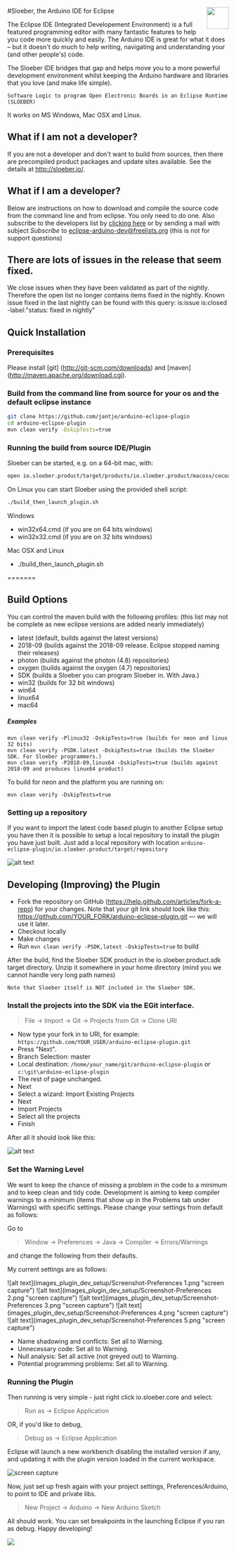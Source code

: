 #Sloeber, the Arduino IDE for Eclipse                   <img style="float: right" src="https://avatars2.githubusercontent.com/u/25158881?v=3&s=200" height="50"/>

The Eclipse IDE (Integrated Developement Environment) is a full featured programming editor with many fantastic features to help you code more quickly and easily. The Arduino IDE is great for what it does – but it doesn't do much to help writing, navigating and understanding your (and other people's) code.

The Sloeber IDE bridges that gap and helps move you to a more powerful development environment whilst keeping the Arduino hardware and libraries that you love (and make life simple).

    Software Logic to program Open Electronic Boards in an Eclipse Runtime (SLOEBER)

It works on MS Windows, Mac OSX and Linux.

## What if I am not a developer?

If you are not a developer and don't want to build from sources, then there are precompiled product packages and update sites available. See the details at http://sloeber.io/.

## What if I am a developer?
Below are instructions on how to download and compile the source code from the command line and from eclipse.
You only need to do one.
Also subscribe to the developers list by [clicking here](http://www.freelists.org/list/eclipse-arduino-dev) or by sending a mail with subject _Subscribe_ to [eclipse-arduino-dev@freelists.org](mailto:eclipse-arduino-dev@freelists.org?subject=Subscribe) (this is not for support questions)

## There are lots of issues in the release that seem fixed.
We close issues when they have been validated as part of the nightly. Therefore the open list no longer contains items fixed in the nightly. Known issue fixed in the last nightly can be found with this query:
is:issue is:closed -label:"status: fixed in nightly"

## Quick Installation
### Prerequisites

Please install [git] (http://git-scm.com/downloads) and [maven] (http://maven.apache.org/download.cgi).

### Build from the command line from source for your os and the default eclipse instance

```bash
git clone https://github.com/jantje/arduino-eclipse-plugin
cd arduino-eclipse-plugin
mvn clean verify -DskipTests=true
```

### Running the build from source IDE/Plugin

Sloeber can be started, e.g. on a 64-bit mac, with:

```bash
open io.sloeber.product/target/products/io.sloeber.product/macosx/cocoa/x86_64/sloeber/sloeber-ide.app
```

On Linux you can start Sloeber using the provided shell script:

```bash
./build_then_launch_plugin.sh
```

Windows

 * win32x64.cmd (if you are on 64 bits windows)
 * win32x32.cmd (if you are on 32 bits windows)

Mac OSX and Linux

 * ./build_then_launch_plugin.sh

=======

## Build Options

You can control the maven build with the following profiles: (this list may not be complete as new eclipse versions are added nearly immediately)

* latest (default, builds against the latest versions)
* 2018-09 (builds against the 2018-09 release. Eclipse stopped naming their releases)
* photon (builds against the photon (4.8) repositories) 
* oxygen (builds against the oxygen (4.7) repositories)
* SDK (builds a Sloeber you can program Sloeber in. With Java.)
* win32 (builds for 32 bit windows)
* win64
* linux64
* mac64

##### Examples
    mvn clean verify -Plinux32 -DskipTests=true (builds for neon and linux 32 bits)
    mvn clean verify -PSDK.latest -DskipTests=true (builds the Sloeber SDK. For Sloeber programmers.)
    mvn clean verify -P2018-09,linux64 -DskipTests=true (builds against 2018-09 and produces linux64 product) 
    
To build for neon and the platform you are running on:

    mvn clean verify -DskipTests=true

### Setting up a repository

If you want to import the latest code based plugin to another Eclipse setup you have then it is possible to setup a local repository to install the plugin you have just built. Just add a local repository with location ```arduino-eclipse-plugin/io.sloeber.product/target/repository```

![alt text](images_plugin_dev_setup/add_local_repository.png "Adding a local repository")

## Developing (Improving) the Plugin

 * Fork the repository on GitHub (https://help.github.com/articles/fork-a-repo) for your changes. Note that your git link should look like this: https://github.com/YOUR_FORK/arduino-eclipse-plugin.git –– we will use it later.
 * Checkout locally
 * Make changes
 * Run ```mvn clean verify -PSDK,latest -DskipTests=true``` to build

After the build, find the Sloeber SDK product in the io.sloeber.product.sdk target directory. Unzip it somewhere in your home directory (mind you we cannot handle very long path names)

    Note that Sloeber itself is NOT included in the Sloeber SDK. 


### Install the projects into the SDK via the EGit interface.

> File → Import → Git → Projects from Git → Clone URI

* Now type your fork in to URI, for example: ```https://github.com/YOUR_USER/arduino-eclipse-plugin.git```
* Press "Next".
* Branch Selection: master
* Local destination: ```/home/your_name/git/arduino-eclipse-plugin``` or ```c:\git\arduino-eclipse-plugin```
* The rest of page unchanged.
* Next
* Select a wizard: Import Existing Projects
* Next
* Import Projects
* Select all the projects
* Finish

After all it should look like this:

![alt text](images_plugin_dev_setup/Imported_projects.png "Projects imported")

### Set the Warning Level

We want to keep the chance of missing a problem in the code to a minimum and to keep clean and tidy code. Development is
aiming to keep compiler warnings to a minimum (items that show up in the Problems tab under Warnings) with specific settings.
Please change your settings from default as follows:

Go to

> Window → Preferences → Java → Compiler → Errors/Warnings

and change the following from their defaults.

My current settings are as follows:

![alt text](images_plugin_dev_setup/Screenshot-Preferences 1.png "screen capture")
![alt text](images_plugin_dev_setup/Screenshot-Preferences 2.png "screen capture")
![alt text](images_plugin_dev_setup/Screenshot-Preferences 3.png "screen capture")
![alt text](images_plugin_dev_setup/Screenshot-Preferences 4.png "screen capture")
![alt text](images_plugin_dev_setup/Screenshot-Preferences 5.png "screen capture")

 * Name shadowing and conflicts: Set all to Warning.
 * Unnecessary code: Set all to Warning.
 * Null analysis: Set all active (not greyed out) to Warning.
 * Potential programming problems: Set all to Warning.

### Running the Plugin

Then running is very simple - just right click io.sloeber.core and select:

> Run as → Eclipse Application

OR, if you'd like to debug,

> Debug as → Eclipse Application

Eclipse will launch a new workbench disabling the installed version if any, and updating it with the plugin version loaded in the current workspace.

![](images_plugin_dev_setup/running_check_versions.png "screen capture")

Now, just set up fresh again with your project settings, Preferences/Arduino, to point to IDE and private libs.

> New Project → Arduino → New Arduino Sketch

All should work. You can set breakpoints in the launching Eclipse if you ran as debug. Happy developing!

[<img border="0" style="border-width: 0px" src="http://with-eclipse.github.io/with-eclipse-1.jpg">](http://with-eclipse.github.io/)
